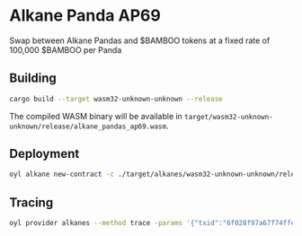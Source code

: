 # Alkane Panda AP69

Swap between Alkane Pandas and $BAMBOO tokens at a fixed rate of 100,000 $BAMBOO per Panda

## Building

```bash
cargo build --target wasm32-unknown-unknown --release
```

The compiled WASM binary will be available in `target/wasm32-unknown-unknown/release/alkane_pandas_ap69.wasm`. 

## Deployment

```bash
oyl alkane new-contract -c ./target/alkanes/wasm32-unknown-unknown/release/alkane_pandas_ap69.wasm -data 1,0 -p oylnet
```

## Tracing

```bash
oyl provider alkanes --method trace -params '{"txid":"6f028f97a67f74ffedbc7daabe0ae01c43f17eebcad1721cd5b0eebac61bb9da", "vout":5}' -p oylnet
``` 

